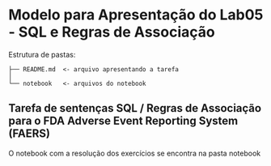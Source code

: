 # Modelo para Apresentação do Lab05 - SQL e Regras de Associação

Estrutura de pastas:

~~~
├── README.md  <- arquivo apresentando a tarefa
│
└── notebook   <- arquivos do notebook
~~~

## Tarefa de sentenças SQL / Regras de Associação para o FDA Adverse Event Reporting System (FAERS)

O notebook com a resolução dos exercícios se encontra na pasta notebook
